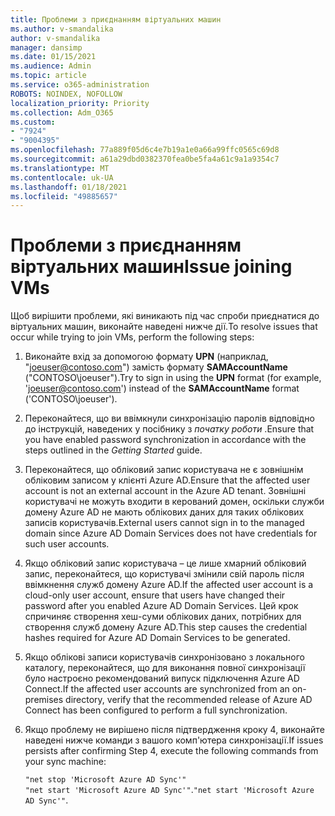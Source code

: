 ```yaml
---
title: Проблеми з приєднанням віртуальних машин
ms.author: v-smandalika
author: v-smandalika
manager: dansimp
ms.date: 01/15/2021
ms.audience: Admin
ms.topic: article
ms.service: o365-administration
ROBOTS: NOINDEX, NOFOLLOW
localization_priority: Priority
ms.collection: Adm_O365
ms.custom:
- "7924"
- "9004395"
ms.openlocfilehash: 77a889f05d6c4e7b19a1e0a66a99ffc0565c69d8
ms.sourcegitcommit: a61a29dbd0382370fea0be5fa4a61c9a1a9354c7
ms.translationtype: MT
ms.contentlocale: uk-UA
ms.lasthandoff: 01/18/2021
ms.locfileid: "49885657"
---
```

# <a name="issue-joining-vms"></a><span data-ttu-id="c02f8-102">Проблеми з приєднанням віртуальних машин</span><span class="sxs-lookup"><span data-stu-id="c02f8-102">Issue joining VMs</span></span>

<span data-ttu-id="c02f8-103">Щоб вирішити проблеми, які виникають під час спроби приєднатися до віртуальних машин, виконайте наведені нижче дії.</span><span class="sxs-lookup"><span data-stu-id="c02f8-103">To resolve issues that occur while trying to join VMs, perform the following steps:</span></span>

1. <span data-ttu-id="c02f8-104">Виконайте вхід за допомогою формату **UPN** (наприклад, "joeuser@contoso.com") замість формату **SAMAccountName** ("CONTOSO\joeuser").</span><span class="sxs-lookup"><span data-stu-id="c02f8-104">Try to sign in using the **UPN** format (for example, 'joeuser@contoso.com') instead of the **SAMAccountName** format ('CONTOSO\joeuser').</span></span>
2. <span data-ttu-id="c02f8-105">Переконайтеся, що ви ввімкнули синхронізацію паролів відповідно до інструкцій, наведених у посібнику з *початку роботи* .</span><span class="sxs-lookup"><span data-stu-id="c02f8-105">Ensure that you have enabled password synchronization in accordance with the steps outlined in the *Getting Started* guide.</span></span>
3. <span data-ttu-id="c02f8-106">Переконайтеся, що обліковий запис користувача не є зовнішнім обліковим записом у клієнті Azure AD.</span><span class="sxs-lookup"><span data-stu-id="c02f8-106">Ensure that the affected user account is not an external account in the Azure AD tenant.</span></span> <span data-ttu-id="c02f8-107">Зовнішні користувачі не можуть входити в керований домен, оскільки служби домену Azure AD не мають облікових даних для таких облікових записів користувачів.</span><span class="sxs-lookup"><span data-stu-id="c02f8-107">External users cannot sign in to the managed domain since Azure AD Domain Services does not have credentials for such user accounts.</span></span>
4. <span data-ttu-id="c02f8-108">Якщо обліковий запис користувача – це лише хмарний обліковий запис, переконайтеся, що користувачі змінили свій пароль після ввімкнення служб домену Azure AD.</span><span class="sxs-lookup"><span data-stu-id="c02f8-108">If the affected user account is a cloud-only user account, ensure that users have changed their password after you enabled Azure AD Domain Services.</span></span> <span data-ttu-id="c02f8-109">Цей крок спричиняє створення хеш-суми облікових даних, потрібних для створення служб домену Azure AD.</span><span class="sxs-lookup"><span data-stu-id="c02f8-109">This step causes the credential hashes required for Azure AD Domain Services to be generated.</span></span>
5. <span data-ttu-id="c02f8-110">Якщо облікові записи користувачів синхронізовано з локального каталогу, переконайтеся, що для виконання повної синхронізації було настроєно рекомендований випуск підключення Azure AD Connect.</span><span class="sxs-lookup"><span data-stu-id="c02f8-110">If the affected user accounts are synchronized from an on-premises directory, verify that the recommended release of Azure AD Connect has been configured to perform a full synchronization.</span></span>
6. <span data-ttu-id="c02f8-111">Якщо проблему не вирішено після підтвердження кроку 4, виконайте наведені нижче команди з вашого комп'ютера синхронізації.</span><span class="sxs-lookup"><span data-stu-id="c02f8-111">If issues persists after confirming Step 4, execute the following commands from your sync machine:</span></span>
 
     `"net stop 'Microsoft Azure AD Sync'"`  
     <span data-ttu-id="c02f8-112">`"net start 'Microsoft Azure AD Sync'"`.</span><span class="sxs-lookup"><span data-stu-id="c02f8-112">`"net start 'Microsoft Azure AD Sync'"`.</span></span>